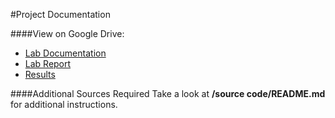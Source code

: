 #Project Documentation

####View on Google Drive: 
  - [Lab Documentation](https://drive.google.com/open?id=0B4CF__kbczDjSndUYTE5OWxDTHM&authuser=0)
  - [Lab Report](https://drive.google.com/open?id=0B4CF__kbczDjd2JWT05PTjlOY3M&authuser=0)
  - [Results](https://drive.google.com/open?id=0B4CF__kbczDjTEs5OHVfZVoxVVE&authuser=0)

####Additional Sources Required
Take a look at **/source code/README.md** for additional instructions.
